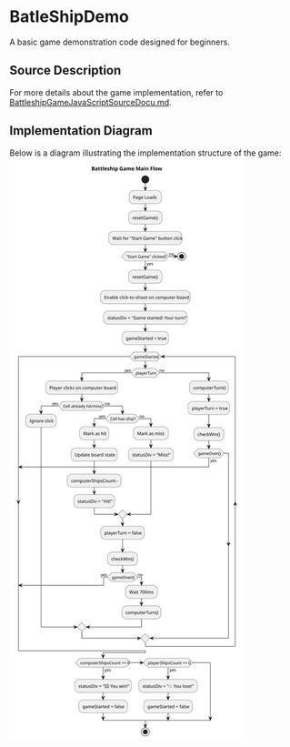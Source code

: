# BatleShipDemo
A basic game demonstration code designed for beginners.

## Source Description

For more details about the game implementation, refer to [BattleshipGameJavaScriptSourceDocu.md](./docs/BattleshipGameJavaScriptSourceDocu.md).


## Implementation Diagram

Below is a diagram illustrating the implementation structure of the game:
![Implementation Diagram](./out/docs/diagrams/src/battleship/battleship.svg)

